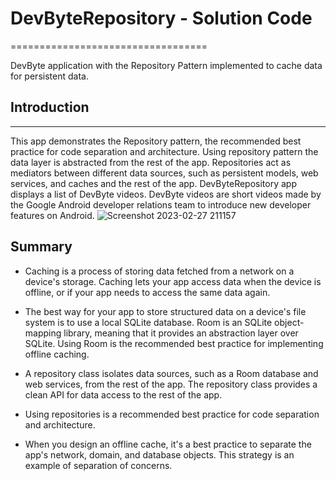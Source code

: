 # DevByteRepository - Solution Code
==================================

DevByte application with the Repository Pattern implemented to cache data for persistent data.

## Introduction
------------

This app demonstrates the Repository pattern,
the recommended best practice for code separation and architecture. Using
repository pattern the data layer is abstracted from the rest of the app.
Repositories act as mediators between different data sources, such as persistent
models, web services, and caches and the rest of the app.  DevByteRepository app displays a list of DevByte videos. DevByte videos are
short videos made by the Google Android developer relations team to introduce
new developer features on Android. 
![Screenshot 2023-02-27 211157](https://user-images.githubusercontent.com/92341925/221761337-593cc12e-3281-497d-8f85-d22aa93b1ca0.png)

## Summary

- Caching is a process of storing data fetched from a network on a device's storage. Caching lets your app access data when the device is offline, or if your app needs to access the same data again.

- The best way for your app to store structured data on a device's file system is to use a local SQLite database. Room is an SQLite object-mapping library, meaning that it provides an abstraction layer over SQLite. Using Room is the recommended best practice for implementing offline caching.

- A repository class isolates data sources, such as a Room database and web services, from the rest of the app. The repository class provides a clean API for data access to the rest of the app.

- Using repositories is a recommended best practice for code separation and architecture.

- When you design an offline cache, it's a best practice to separate the app's network, domain, and database objects. This strategy is an example of separation of concerns.
